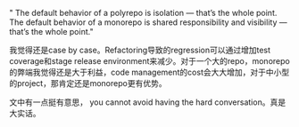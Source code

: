 "
The default behavior of a polyrepo is isolation — that’s the whole point. 
The default behavior of a monorepo is shared responsibility and visibility — that’s the whole point."

我觉得还是case by case。Refactoring导致的regression可以通过增加test coverage和stage release environment来减少。对于一个大的repo，monorepo的弊端我觉得还是大于利益，code management的cost会大大增加，对于中小型的project，那肯定还是monorepo更有优势。

文中有一点挺有意思， you cannot avoid having the hard conversation。真是大实话。